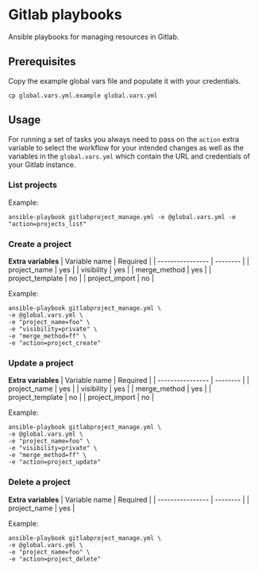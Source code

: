 # Gitlab playbooks

Ansible playbooks for managing resources in Gitlab.

## Prerequisites

Copy the example global vars file and populate it with your credentials.
```shell
cp global.vars.yml.example global.vars.yml
```

## Usage

For running a set of tasks you always need to pass on the `action` extra variable
to select the workflow for your intended changes as well as the variables in the `global.vars.yml` which contain the URL and credentials of your Gitlab instance.

### List projects

Example:
 ```shell
 ansible-playbook gitlabproject_manage.yml -e @global.vars.yml -e "action=projects_list"
 ```

 ### Create a project

**Extra variables**
| Variable name    | Required |
| ---------------- | -------- |
| project_name     |      yes |
| visibility       |      yes |
| merge_method     |      yes |
| project_template |       no |
| project_import   |       no |

Example:
 ```shell
ansible-playbook gitlabproject_manage.yml \
-e @global.vars.yml \
-e "project_name=foo" \
-e "visibility=private" \
-e "merge_method=ff" \
-e "action=project_create"
 ```


 ### Update a project

**Extra variables**
| Variable name    | Required |
| ---------------- | -------- |
| project_name     |      yes |
| visibility       |      yes |
| merge_method     |      yes |
| project_template |       no |
| project_import   |       no |

Example:
 ```shell
ansible-playbook gitlabproject_manage.yml \
-e @global.vars.yml \
-e "project_name=foo" \
-e "visibility=private" \
-e "merge_method=ff" \
-e "action=project_update"
 ```

 ### Delete a project

**Extra variables**
| Variable name    | Required |
| ---------------- | -------- |
| project_name     |      yes |

Example:
 ```shell
ansible-playbook gitlabproject_manage.yml \
-e @global.vars.yml \
-e "project_name=foo" \
-e "action=project_delete"
 ```
